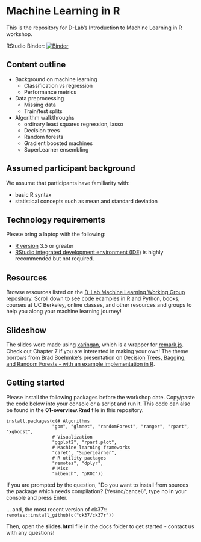 # Machine Learning in R

This is the repository for D-Lab’s Introduction to Machine Learning in R workshop.

RStudio Binder:
[![Binder](http://mybinder.org/badge.svg)](http://beta.mybinder.org/v2/gh/dlab-berkeley/Machine-Learning-in-R/master?urlpath=rstudio)

## Content outline

  - Background on machine learning
      - Classification vs regression
      - Performance metrics
  - Data preprocessing
      - Missing data
      - Train/test splits
  - Algorithm walkthroughs
      - ordinary least squares regression, lasso
      - Decision trees
      - Random forests
      - Gradient boosted machines
      - SuperLearner ensembling

## Assumed participant background

We assume that participants have familiarity with:

* basic R syntax
* statistical concepts such as mean and standard deviation

## Technology requirements

Please bring a laptop with the following:

* [R version](https://cloud.r-project.org/)
3.5 or greater
* [RStudio integrated development environment (IDE)](https://www.rstudio.com/products/rstudio/download/#download) is
highly recommended but not required.

## Resources

Browse resources listed on the [D-Lab Machine Learning Working Group repository](https://github.com/dlab-berkeley/MachineLearningWG). Scroll down to see code examples in R and Python, books, courses at UC Berkeley, online classes, and other resources and groups to help you along your machine learning journey!  


## Slideshow

The slides were made using [xaringan](https://github.com/yihui/xaringan), which is a wrapper for [remark.js](https://remarkjs.com/#1). Check out Chapter 7 if you are interested in making your own! The theme borrows from Brad Boehmke's presentation on [Decision Trees, Bagging, and Random Forests - with an example implementation in R](https://bradleyboehmke.github.io/random-forest-training/slides-source.html#1).  

## Getting started

Please install the following packages before the workshop date. Copy/paste the code below into your console or a script and run it. This code can also be found in the **01-overview.Rmd** file in this repository. 

```
install.packages(c(# Algorithms
                 "gbm", "glmnet", "randomForest", "ranger", "rpart", "xgboost",
                 # Visualization
                 "ggplot2", "rpart.plot", 
                 # Machine learning frameworks
                 "caret", "SuperLearner",
                 # R utility packages
                 "remotes", "dplyr",
                 # Misc
                 "mlbench", "pROC"))
```

If you are prompted by the question, "Do you want to install from sources the package which needs compilation? (Yes/no/cancel)", type no in your console and press Enter. 

... and, the most recent version of ck37r: `remotes::install_github(c("ck37/ck37r"))`

Then, open the **slides.html** file in the docs folder to get started - contact us with any questions! 

